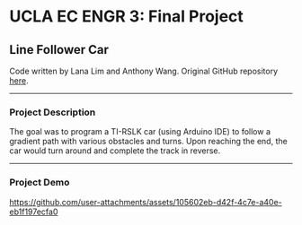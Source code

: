 # UCLA EC ENGR 3: Final Project

## Line Follower Car

Code written by Lana Lim and Anthony Wang. Original GitHub repository [here](https://github.com/xTonyxD/ECE3-project).

---

### Project Description
The goal was to program a TI-RSLK car (using Arduino IDE) to follow a gradient path with various obstacles and turns. Upon reaching the end, the car would turn around and complete the track in reverse.

---

### Project Demo

https://github.com/user-attachments/assets/105602eb-d42f-4c7e-a40e-eb1f197ecfa0

